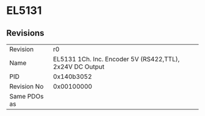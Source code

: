 # EL5131

## Revisions
<table>
<tr>
<td>Revision</td>
<td>r0</td>
</tr>
<tr>
<td>Name</td>
<td>EL5131 1Ch. Inc. Encoder 5V (RS422,TTL), 2x24V DC Output</td>
</tr>
<tr>
<td>PID</td>
<td>0x140b3052</td>
</tr>
<tr>
<td>Revision No</td>
<td>0x00100000</td>
</tr>
<tr>
<td>Same PDOs as</td>
<td></td>
</tr>
</table>
